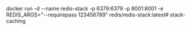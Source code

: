 <!-- @format -->

docker run -d --name redis-stack -p 6379:6379 -p 8001:8001 -e REDIS_ARGS="--requirepass 123456789" redis/redis-stack:latest# stack-caching
